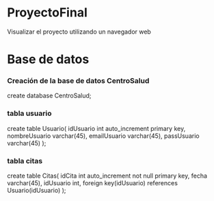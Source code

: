 # ProyectoFinal
Visualizar el proyecto utilizando un navegador web


# Base de datos 
### Creación de la base de datos CentroSalud
create database CentroSalud;

### tabla usuario
create table Usuario(
	idUsuario int auto_increment primary key,
    nombreUsuario varchar(45),
    emailUsuario varchar(45),
    passUsuario varchar(45)
);

### tabla citas

create table Citas(
	idCita int auto_increment not null primary key,
	fecha varchar(45),
    idUsuario int,
    foreign key(idUsuario) references Usuario(idUsuario)
);

